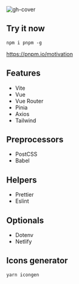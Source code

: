 ![gh-cover](https://user-images.githubusercontent.com/25357754/199942788-33ff28c3-2061-460b-8a4c-49620bc6dbc3.png)

## Try it now

```
npm i pnpm -g
```
https://pnpm.io/motivation

## Features

- Vite
- Vue
- Vue Router
- Pinia
- Axios
- Tailwind

## Preprocessors

- PostCSS
- Babel

## Helpers

- Prettier
- Eslint

## Optionals

- Dotenv
- Netlify

## Icons generator

```
yarn icongen
```
